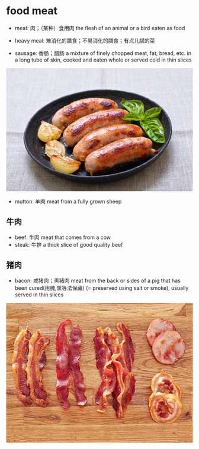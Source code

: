 # food meat

- meat: 肉；（某种）食用肉 the flesh of an animal or a bird eaten as food
- heavy meal: 难消化的膳食；不易消化的膳食；有点儿腻的菜

- sausage: 香肠；腊肠 a mixture of finely chopped meat, fat, bread, etc. in a long tube of skin, cooked and eaten whole or served cold in thin slices

![](images/sausage.jpeg)

- mutton: 羊肉 meat from a fully grown sheep

## 牛肉

- beef: 牛肉 meat that comes from a cow
- steak: 牛排 a thick slice of good quality beef

## 猪肉

- bacon: 咸猪肉；熏猪肉 meat from the back or sides of a pig that has been cured(用腌,熏等法保藏) (= preserved using salt or smoke), usually served in thin slices

![](images/bacon.jpeg)
